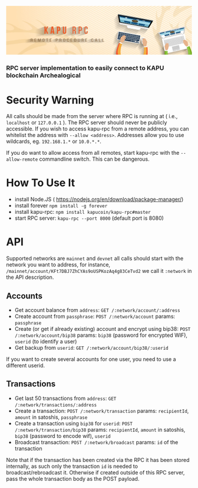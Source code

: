 ![KAPU-RPC](https://github.com/kapucoin/kapu-rpc/blob/master/BANNER_RPC.jpg)

### RPC server implementation to easily connect to KAPU blockchain Archealogical

# Security Warning
All calls should be made from the server where RPC is running at ( i.e., `localhost` or `127.0.0.1` ). The RPC server should never be publicly accessible. If you wish to access kapu-rpc from a remote address, you can whitelist the address with `--allow <address>`. Addresses allow you to use wildcards, eg. `192.168.1.*` or `10.0.*.*`.

If you do want to allow access from all remotes, start kapu-rpc with the `--allow-remote` commandline switch. This can be dangerous.

# How To Use It
- install Node.JS ( https://nodejs.org/en/download/package-manager/)
- install forever `npm install -g forever`
- install kapu-rpc: `npm install kapucoin/kapu-rpc#master`
- start RPC server: `kapu-rpc --port 8000` (default port is 8080)

# API
Supported networks are `mainnet` and `devnet` all calls should start with the network you want to address, for instance,  `/mainnet/account/KFt7DBJ7ZhCYAs9oUSPKozAq4g83CeTvd2` we call it `:network` in the API description.

## Accounts
- Get account balance from `address`: `GET /:network/account/:address`
- Create account from `passphrase`: `POST /:network/account` params: `passphrase`
- Create (or get if already existing) account and encrypt using bip38: `POST /:network/account/bip38` params: `bip38` (password for encrypted WIF), `userid` (to identify a user)
- Get backup from `userid`: `GET /:network/account/bip38/:userid`

If you want to create several accounts for one user, you need to use a different userid.

## Transactions
- Get last 50 transactions from `address`: `GET /:network/transactions/:address`
- Create a transaction: `POST /:network/transaction` params: `recipientId`, `amount` in satoshis, `passphrase`
- Create a transaction using `bip38` for `userid`: `POST /:network/transaction/bip38` params: `recipientId`, `amount` in satoshis, `bip38` (password to encode wif), `userid`
- Broadcast transaction: `POST /:network/broadcast` params: `id` of the transaction

Note that if the transaction has been created via the RPC it has been stored internally, as such only the transaction `id` is needed to broadcast/rebroadcast it. Otherwise if created outside of this RPC server, pass the whole transaction body as the POST payload.
